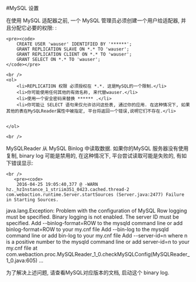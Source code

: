 #MySQL 设置

<p>
	在使用 MySQL 适配器之前, 一个 MySQL 管理员必须创建一个用户给适配器, 并且分配它必要的权限:
: <br />
	
	
	<pre><code>
        CREATE USER 'wauser' IDENTIFIED BY '******';
        GRANT REPLICATION SLAVE ON *.* TO 'wauser';
        GRANT REPLICATION CLIENT ON *.* TO 'wauser';
        GRANT SELECT ON *.* TO 'wauser';
    </code></pre>
	
	<br />
    <ol>
        <li>REPLICATION 权限 必须授权在 *.*. 这是MySQL的一个限制.</li>
        <li>你可能使用任何其他的有效名称, 来代替wauser.</li>
        <li>使用一个安全密码来替换 ****** .</li>
        <li>你可能让 SELECT 语句来仅允许访问这些表, 通过你的应用. 在这种情况下, 如果其他的表在MySQLReader属性中被指定, 平台将返回一个错误,说明它们不存在.</li>
            
    
    </ol>

    <br />




</p>

<p>
 MySQLReader 从 MySQL Binlog 中读取数据. 如果你的MySQL 服务器没有使用复制, binary log 可能是禁用的, 在这种情况下, 平台尝试读取可能是失败的, 有如下错误显示:

	<br />
	   <pre><code>
        2016-04-25 19:05:40,377 @ -WARN hz._hzInstance_1_striim351_0423.cached.thread-2 com.webaction.runtime.Server.startSources (Server.java:2477) Failure in Starting Sources.
java.lang.Exception: Problem with the configuration of MySQL
Row logging must be specified.
Binary logging is not enabled.
The server ID must be specified.
Add --binlog-format=ROW to the mysqld command line or add binlog-format=ROW to your my.cnf file
Add --bin-log to the mysqld command line or add bin-log to your my.cnf file
Add --server-id=n where n is a positive number to the mysqld command line or add server-id=n to your my.cnf file
        at com.webaction.proc.MySQLReader_1_0.checkMySQLConfig(MySQLReader_1_0.java:605) ...
       </code></pre>
	<br />

为了解决上述问题, 请查看MySQL对应版本的文档, 启动这个 binary log.

</p>







